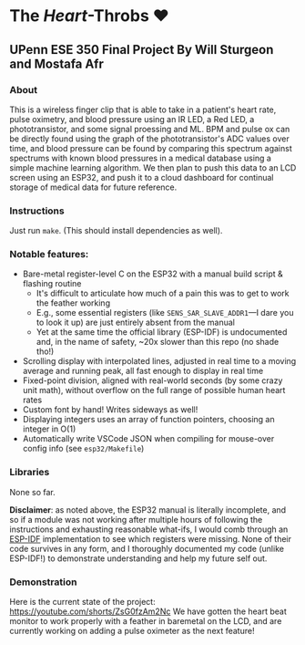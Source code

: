 # The _Heart_-Throbs ❤️
## UPenn ESE 350 Final Project By Will Sturgeon and Mostafa Afr

### About
This is a wireless finger clip that is able to take in a patient's heart rate, pulse oximetry, and blood pressure using an IR LED, a Red LED, a phototransistor, and some signal proessing and ML. BPM and pulse ox can be directly found using the graph of the phototransistor's ADC values over time, and blood pressure can be found by comparing this spectrum against spectrums with known blood pressures in a medical database using a simple machine learning algorithm. We then plan to push this data to an LCD screen using an ESP32, and push it to a cloud dashboard for continual storage of medical data for future reference. 

### Instructions
Just run `make`. (This should install dependencies as well).

### Notable features:
- Bare-metal register-level C on the ESP32 with a manual build script & flashing routine
  - It's difficult to articulate how much of a pain this was to get to work the feather working
  - E.g., some essential registers (like `SENS_SAR_SLAVE_ADDR1`—I dare you to look it up) are just entirely absent from the manual
  - Yet at the same time the official library (ESP-IDF) is undocumented and, in the name of safety, ~20x slower than this repo (no shade tho!)
- Scrolling display with interpolated lines, adjusted in real time to a moving average and running peak, all fast enough to display in real time
- Fixed-point division, aligned with real-world seconds (by some crazy unit math), without overflow on the full range of possible human heart rates
- Custom font by hand! Writes sideways as well!
- Displaying integers uses an array of function pointers, choosing an integer in O(1)
- Automatically write VSCode JSON when compiling for mouse-over config info (see `esp32/Makefile`)

### Libraries
None so far.

**Disclaimer**: as noted above, the ESP32 manual is literally incomplete, and so if a module was not working after multiple hours of following the instructions and exhausting reasonable what-ifs, I would comb through an [ESP-IDF](https://github.com/espressif/esp-idf) implementation to see which registers were missing. None of their code survives in any form, and I thoroughly documented my code (unlike ESP-IDF!) to demonstrate understanding and help my future self out.

### Demonstration
Here is the current state of the project: https://youtube.com/shorts/ZsG0fzAm2Nc
We have gotten the heart beat monitor to work properly with a feather in baremetal on the LCD, and are currently working on adding a pulse oximeter as the next feature!

